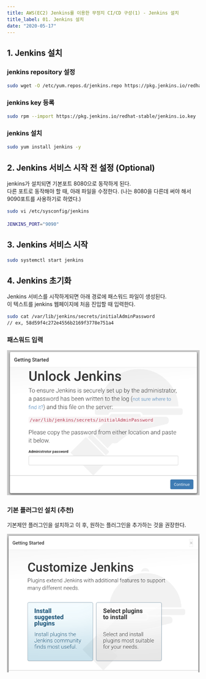 ```yaml
---
title: AWS(EC2) Jenkins를 이용한 무정지 CI/CD 구성(1) - Jenkins 설치
title_label: 01. Jenkins 설치
date: "2020-05-17"
---
```


## 1. Jenkins 설치

### jenkins repository 설정

```sh
sudo wget -O /etc/yum.repos.d/jenkins.repo https://pkg.jenkins.io/redhat-stable/jenkins.repo
```

### jenkins key 등록

```sh
sudo rpm --import https://pkg.jenkins.io/redhat-stable/jenkins.io.key
```

### jenkins 설치

```sh
sudo yum install jenkins -y
```

## 2. Jenkins 서비스 시작 전 설정 (Optional)

jenkins가 설치되면 기본포트 8080으로 동작하게 된다.
<br />다른 포트로 동작해야 할 때, 아래 파일을 수정한다. (나는 8080을 다른데 써야 해서 9090포트를 사용하기로 하였다.)

```sh
sudo vi /etc/sysconfig/jenkins

JENKINS_PORT="9090"
```

## 3. Jenkins 서비스 시작

```sh
sudo systemctl start jenkins
```

## 4. Jenkins 초기화
Jenkins 서비스를 시작하게되면 아래 경로에 패스워드 파일이 생성된다.
<br />이 텍스트를 jenkins 웹페이지에 처음 진입할 때 입력한다.

```sh
sudo cat /var/lib/jenkins/secrets/initialAdminPassword
// ex, 58d59f4c272e4556b2169f3778e751a4
```

### 패스워드 입력

![admin-password](/assets/images/code/cicd/admin-password.png)

### 기본 플러그인 설치 (추천)

기본제안 플러그인을 설치하고 이 후, 원하는 플러그인을 추가하는 것을 권장한다.

![admin-password](/assets/images/code/cicd/getting-started.png)